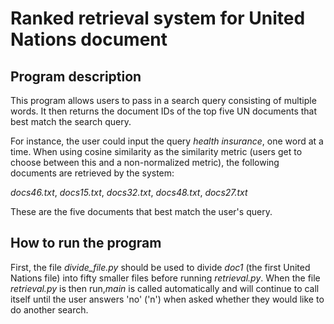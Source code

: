 # Ranked retrieval system for United Nations document

## Program description
This program allows users to pass in a search query consisting of multiple words. It then returns the document IDs of the top five UN documents that best match the search query.

For instance, the user could input the query *health insurance*, one word at a time. When using cosine similarity as the similarity metric (users get to choose between this and a non-normalized metric), the following documents are retrieved by the system:

*docs46.txt*, *docs15.txt*, *docs32.txt*, *docs48.txt*, *docs27.txt*

These are the five documents that best match the user's query. 


## How to run the program
First, the file *divide_file.py* should be used to divide *doc1* (the first United Nations file) into fifty smaller files before running *retrieval.py*. When the file *retrieval.py* is then run,*main* is called automatically and will continue to call itself until the user answers 'no' ('n') when asked whether they would like to do another search. 



